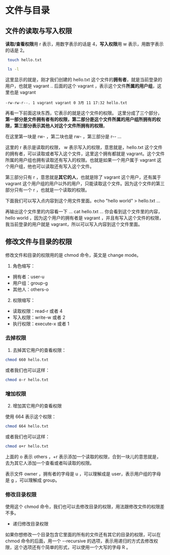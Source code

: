 # 文件与目录

## 文件的读取与写入权限

**读取/查看权限**用 r 表示，用数字表示的话是 4，**写入权限**用 w 表示，用数字表示的话是 2。

```bash
 touch hello.txt
```

```bash
 ls -l
```

这里显示的就是，刚才我们创建的 hello.txt 这个文件的**拥有者**，就是当前登录的用户，也就是 vagrant .. 后面的这个 vagrant ，表示这个文件**所属的用户组**，这里也是 vagrant

```
-rw-rw-r--. 1 vagrant vagrant 0 3月 11 17:32 hello.txt
```

再看一下前面这块东西，它表示的就是这个文件的权限。 这里分成了三个部分，**第一部分是文件拥有者有的权限，第二部分是这个文件所属的用户组所拥有的权限，第三部分表示其他人对这个文件所拥有的权限**。

在这里第一块是 rw- ，第二块也是 rw- ，第三部分是 r-- ...

这里的 r 表示是读取的权限， w 表示写入的权限，意思就是，hello.txt 这个文件的拥有者，可以读取或者写入这个文件，这里这个拥有都就是 vagrant。这个文件所属的用户组也拥有读取还有写入的权限。也就是如果一个用户属于 vagrant 这个用户组，他也可以读取还有写入这个文件。

第三部分只有 r ，意思就是**其它的人**，也就是除了 vagrant 这个用户，还有属于 vagrant 这个用户组的用户以外的用户，只能读取这个文件。因为这个文件的第三部分只有一个 r ，也就是一个读取的权限。

下面我们可以写入点内容到这个用文件里面。echo "hello world" > hello.txt ...

再输出这个文件里的内容看一下 ... cat hello.txt ... 你会看到这个文件里的内容，hello world ，因为这个用户的拥有者是 vagrant ，并且有写入这个文件的权限，我当前登录的用户就是 vagrant，所以可以写入内容到这个文件里面。

## 修改文件与目录的权限

修改文件和目录的权限用的是 chmod 命令，英文是 change mode。

1. 角色缩写：

- 拥有者：user-u
- 用户组：group-g
- 其他人：others-o

2. 权限缩写：

- 读取权限：read-r 或者 4
- 写入权限：write-w 或者 2
- 执行权限：execute-x 或者 1

### 去掉权限

1. 去掉其它用户的查看权限：

```bash
chmod 660 hello.txt
```

或者我们也可以这样：

```bash
chmod o-r hello.txt
```

### 增加权限

2. 增加其它用户的查看权限

使用 664 表示这个权限：

```bash
chmod 664 hello.txt
```

或者我们也可以这样：

```bash
chmod o+r hello.txt
```

上面的 o 表示 others ，+r 表示添加一个读取的权限，合到一块儿的意思就是，去为其它人添加一个查看或者叫读取的权限。

表示文件 owner ，拥有者的字母是 u ，可以理解成是 user，表示用户组的字母是 g ，可以理解成 group。

### 修改目录权限

使用这个 chmod 命令，我们也可以去修改目录的权限，用法跟修改文件的权限差不多。

- 递归修改目录权限

如果你想修改一个目录包含它里面的所有的文件还有其它的目录的权限，可以在 chmod 命令的后面，用一个 --recursive 的选项，表示用递归的方式去修改权限，这个选项还有个简单的形式，可以使用一个大写的字母 R 。
